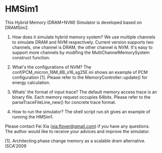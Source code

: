 # HMSim1
This Hybrid Memory (DRAM+NVM) Simulator is developed based on DRAMSim2.

1. How does it simulate hybrid memory system?
	We use multiple channels to simulate DRAM and NVM respectively.
	Current version supports two channels, one channel is DRAM, 
the other channel is NVM.
	It's easy to support more channels by modifing the 
MultiChannelMemorySystem construct function.

2. What's the configurations of NVM?
	The conf/PCM_micron_16M_8B_x16_sg25E.ini shows an example 
of PCM configuration [1]. 
Please refer to the MemoryController::update() for energy calculation.

3. Whats' the format of input trace?
	The default memory access trace is an binary file. Each memory 
request occupies 64bits. Please refer to the parseTraceFileLine_new() 
for concrete trace format.

4. How to run the simulator?
	The shell script run.sh gives an example of running the HMSim1.

Please contact Fei Xia (xia.flover@gmail.com) if you have any questions. The author would like to receive your advices and improve the simulator. 
 
[1]. Architecting phase change memory as a scalable dram alternative. ISCA'2009

